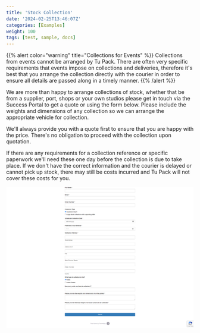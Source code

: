 ```yaml
---
title: 'Stock Collection'
date: '2024-02-25T13:46:07Z'
categories: [Examples]
weight: 100
tags: [test, sample, docs]
---
```


{{% alert color="warning" title="Collections for Events" %}} Collections from events cannot be arranged by Tu Pack. There are often very specific requirements that events impose on collections and deliveries, therefore it's best that you arrange the collection directly with the courier in order to ensure all details are passed along in a timely manner. {{% /alert %}}

We are more than happy to arrange collections of stock, whether that be from a supplier, port, shops or your own studios please get in touch via the Success Portal to get a quote or using the form below. Please include the weights and dimensions of any collection so we can arrange the appropriate vehicle for collection. 

We'll always provide you with a quote first to ensure that you are happy with the price. There's no obligation to proceed with the collection upon quotation. 

If there are any requirements for a collection reference or specific paperwork we'll need these one day before the collection is due to take place. If we don't have the correct information and the courier is delayed or cannot pick up stock, there may still be costs incurred and Tu Pack will not cover these costs for you.

![Collection Form](form.png "Collection Form")
